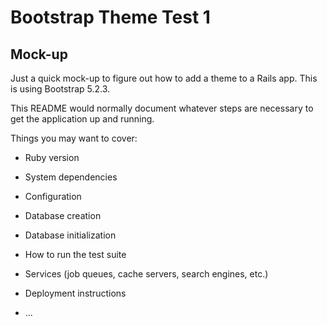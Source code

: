 # Bootstrap Theme Test 1

## Mock-up

Just a quick mock-up to figure out how to add a theme to a Rails app.
This is using Bootstrap 5.2.3.






This README would normally document whatever steps are necessary to get the
application up and running.

Things you may want to cover:

* Ruby version

* System dependencies

* Configuration

* Database creation

* Database initialization

* How to run the test suite

* Services (job queues, cache servers, search engines, etc.)

* Deployment instructions

* ...
